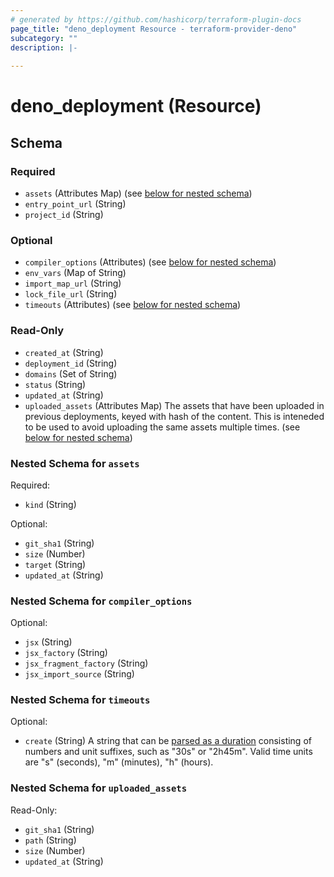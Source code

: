 ```yaml
---
# generated by https://github.com/hashicorp/terraform-plugin-docs
page_title: "deno_deployment Resource - terraform-provider-deno"
subcategory: ""
description: |-
  
---
```


# deno_deployment (Resource)





<!-- schema generated by tfplugindocs -->
## Schema

### Required

- `assets` (Attributes Map) (see [below for nested schema](#nestedatt--assets))
- `entry_point_url` (String)
- `project_id` (String)

### Optional

- `compiler_options` (Attributes) (see [below for nested schema](#nestedatt--compiler_options))
- `env_vars` (Map of String)
- `import_map_url` (String)
- `lock_file_url` (String)
- `timeouts` (Attributes) (see [below for nested schema](#nestedatt--timeouts))

### Read-Only

- `created_at` (String)
- `deployment_id` (String)
- `domains` (Set of String)
- `status` (String)
- `updated_at` (String)
- `uploaded_assets` (Attributes Map) The assets that have been uploaded in previous deployments, keyed with hash of the content. This is inteneded to be used to avoid uploading the same assets multiple times. (see [below for nested schema](#nestedatt--uploaded_assets))

<a id="nestedatt--assets"></a>
### Nested Schema for `assets`

Required:

- `kind` (String)

Optional:

- `git_sha1` (String)
- `size` (Number)
- `target` (String)
- `updated_at` (String)


<a id="nestedatt--compiler_options"></a>
### Nested Schema for `compiler_options`

Optional:

- `jsx` (String)
- `jsx_factory` (String)
- `jsx_fragment_factory` (String)
- `jsx_import_source` (String)


<a id="nestedatt--timeouts"></a>
### Nested Schema for `timeouts`

Optional:

- `create` (String) A string that can be [parsed as a duration](https://pkg.go.dev/time#ParseDuration) consisting of numbers and unit suffixes, such as "30s" or "2h45m". Valid time units are "s" (seconds), "m" (minutes), "h" (hours).


<a id="nestedatt--uploaded_assets"></a>
### Nested Schema for `uploaded_assets`

Read-Only:

- `git_sha1` (String)
- `path` (String)
- `size` (Number)
- `updated_at` (String)
